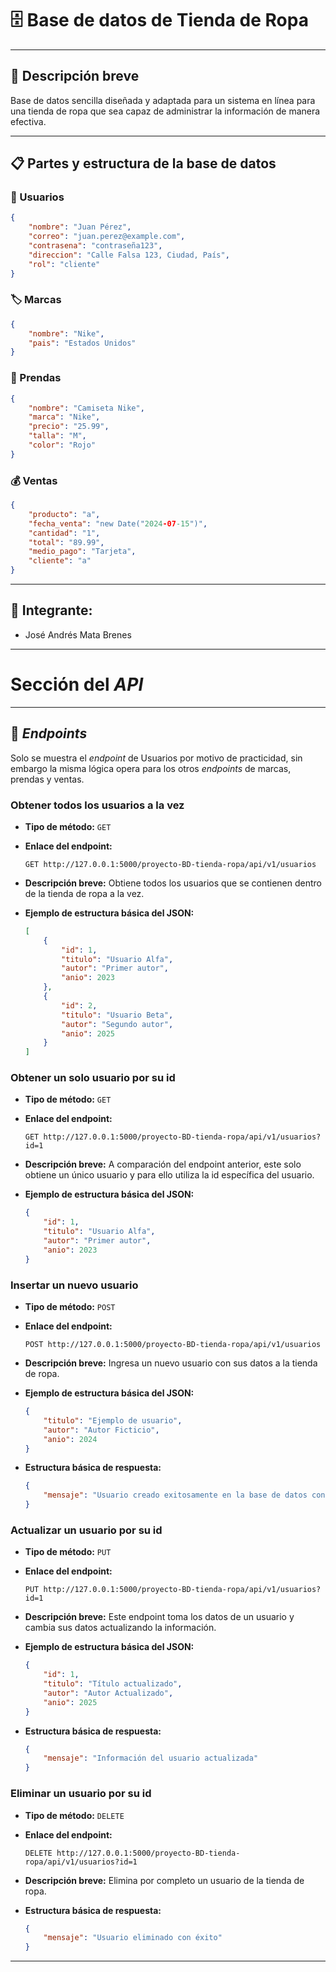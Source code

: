 # 🗄️ Base de datos de Tienda de Ropa

***

## 📝 Descripción breve

Base de datos sencilla diseñada y adaptada para un sistema en línea para una tienda de ropa que sea capaz de administrar la información de manera efectiva.

***

## 📋 Partes y estructura de la base de datos

### 👥 Usuarios

```json
{
    "nombre": "Juan Pérez",
    "correo": "juan.perez@example.com",
    "contrasena": "contraseña123",
    "direccion": "Calle Falsa 123, Ciudad, País",
    "rol": "cliente"
}
```

### 🏷️ Marcas

```json
{
    "nombre": "Nike",
    "pais": "Estados Unidos"
}
```

### 👚 Prendas

```json
{
    "nombre": "Camiseta Nike",
    "marca": "Nike",
    "precio": "25.99",
    "talla": "M",
    "color": "Rojo"
}
```

### 💰 Ventas

```json
{
    "producto": "a",
    "fecha_venta": "new Date("2024-07-15")",
    "cantidad": "1",
    "total": "89.99",
    "medio_pago": "Tarjeta",
    "cliente": "a"
}
```

***

## 👤 Integrante:
- José Andrés Mata Brenes

***

# Sección del *API*

***

## 📘 *Endpoints*

Solo se muestra el *endpoint* de Usuarios por motivo de practicidad, sin embargo la misma lógica opera para los otros *endpoints* de marcas, prendas y ventas.


### Obtener todos los usuarios a la vez

- **Tipo de método:** `GET`
- **Enlace del endpoint:**

    ```http
    GET http://127.0.0.1:5000/proyecto-BD-tienda-ropa/api/v1/usuarios
    ```

- **Descripción breve:** Obtiene todos los usuarios que se contienen dentro de la tienda de ropa a la vez.

- **Ejemplo de estructura básica del JSON:**
    ```json
    [
        {
            "id": 1,
            "titulo": "Usuario Alfa",
            "autor": "Primer autor",
            "anio": 2023
        },
        {
            "id": 2,
            "titulo": "Usuario Beta",
            "autor": "Segundo autor",
            "anio": 2025
        }
    ]
    ```

### Obtener un solo usuario por su id

- **Tipo de método:** `GET`
- **Enlace del endpoint:**

    ```http
    GET http://127.0.0.1:5000/proyecto-BD-tienda-ropa/api/v1/usuarios?id=1
    ```

- **Descripción breve:** A comparación del endpoint anterior, este solo obtiene un único usuario y para ello utiliza la id específica del usuario.

- **Ejemplo de estructura básica del JSON:**
    ```json
    {
        "id": 1,
        "titulo": "Usuario Alfa",
        "autor": "Primer autor",
        "anio": 2023
    }
    ```

### Insertar un nuevo usuario

- **Tipo de método:** `POST`
- **Enlace del endpoint:**

    ```http
    POST http://127.0.0.1:5000/proyecto-BD-tienda-ropa/api/v1/usuarios
    ```

- **Descripción breve:** Ingresa un nuevo usuario con sus datos a la tienda de ropa.

- **Ejemplo de estructura básica del JSON:**
    ```json
    {
        "titulo": "Ejemplo de usuario",
        "autor": "Autor Ficticio",
        "anio": 2024
    }
    ```

- **Estructura básica de respuesta:**
    ```json
    {
        "mensaje": "Usuario creado exitosamente en la base de datos con la siguiente ID: " "id"
    }
    ```

### Actualizar un usuario por su id

- **Tipo de método:** `PUT`
- **Enlace del endpoint:**

    ```http
    PUT http://127.0.0.1:5000/proyecto-BD-tienda-ropa/api/v1/usuarios?id=1
    ```

- **Descripción breve:** Este endpoint toma los datos de un usuario y cambia sus datos actualizando la información.

- **Ejemplo de estructura básica del JSON:**
    ```json
    {
        "id": 1,
        "titulo": "Título actualizado",
        "autor": "Autor Actualizado",
        "anio": 2025
    }
    ```

- **Estructura básica de respuesta:**
    ```json
    {
        "mensaje": "Información del usuario actualizada"
    }
    ```

### Eliminar un usuario por su id

- **Tipo de método:** `DELETE`
- **Enlace del endpoint:**

    ```http
    DELETE http://127.0.0.1:5000/proyecto-BD-tienda-ropa/api/v1/usuarios?id=1
    ```

- **Descripción breve:** Elimina por completo un usuario de la tienda de ropa.

- **Estructura básica de respuesta:**
    ```json
    {
        "mensaje": "Usuario eliminado con éxito"
    }
    ```

***